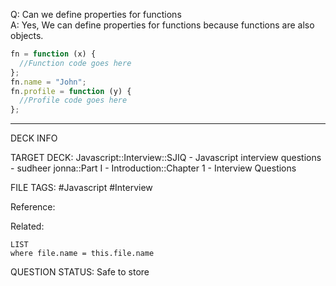 Q: Can we define properties for functions  
A: Yes, We can define properties for functions because functions are also objects.
```javascript
fn = function (x) {
  //Function code goes here
};
fn.name = "John";
fn.profile = function (y) {
  //Profile code goes here
};
```
<!--ID: 1693596710981-->

---

DECK INFO

TARGET DECK: Javascript::Interview::SJIQ - Javascript interview questions - sudheer jonna::Part I - Introduction::Chapter 1 - Interview Questions

FILE TAGS: #Javascript #Interview

Reference:

Related:

```dataview
LIST
where file.name = this.file.name
```

QUESTION STATUS: Safe to store